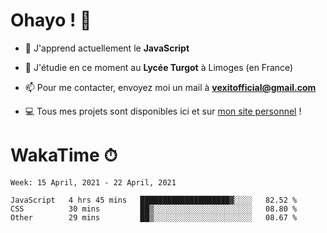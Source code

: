 # Ohayo ! 🌃

- 🔭 J'apprend actuellement le **JavaScript**

- 🌱 J'étudie en ce moment au **Lycée Turgot** à Limoges (en France)

- 📫 Pour me contacter, envoyez moi un mail à <a href="mailto:vexitofficial@gmail.com">**vexitofficial@gmail.com**</a>

- 💻 Tous mes projets sont disponibles ici et sur <a href="https://www.vexcited.me">mon site personnel</a> !

# WakaTime ⏱

<!--START_SECTION:waka-->
```text
Week: 15 April, 2021 - 22 April, 2021

JavaScript   4 hrs 45 mins   ████████████████████▓░░░░   82.52 % 
CSS          30 mins         ██▒░░░░░░░░░░░░░░░░░░░░░░   08.80 % 
Other        29 mins         ██▒░░░░░░░░░░░░░░░░░░░░░░   08.67 % 
```
<!--END_SECTION:waka-->
